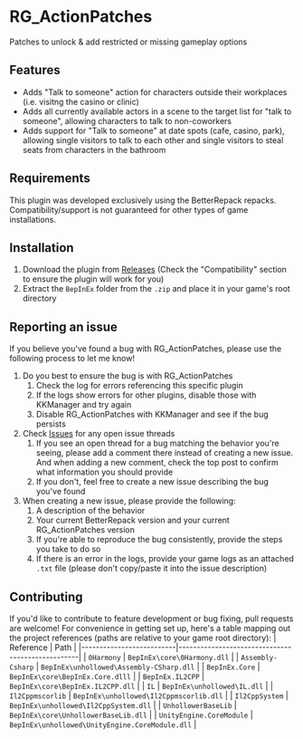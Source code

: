 # RG_ActionPatches
Patches to unlock &amp; add restricted or missing gameplay options

## Features
- Adds "Talk to someone" action for characters outside their workplaces (i.e. visitng the casino or clinic)
- Adds all currently available actors in a scene to the target list for "talk to someone", allowing characters to talk to non-coworkers
- Adds support for "Talk to someone" at date spots (cafe, casino, park), allowing single visitors to talk to each other and single visitors to steal seats from characters in the bathroom

## Requirements
This plugin was developed exclusively using the BetterRepack repacks. Compatibility/support is not guaranteed for other types of game installations.

## Installation
1. Download the plugin from [Releases](https://github.com/bogus-things/RG_ActionPatches/releases) (Check the "Compatibility" section to ensure the plugin will work for you)
2. Extract the `BepInEx` folder from the `.zip` and place it in your game's root directory

## Reporting an issue
If you believe you've found a bug with RG_ActionPatches, please use the following process to let me know!
1. Do you best to ensure the bug is with RG_ActionPatches
    1. Check the log for errors referencing this specific plugin
    2. If the logs show errors for other plugins, disable those with KKManager and try again
    3. Disable RG_ActionPatches with KKManager and see if the bug persists
2. Check [Issues](https://github.com/bogus-things/RG_ActionPatches/issues) for any open issue threads
    1. If you see an open thread for a bug matching the behavior you're seeing, please add a comment there instead of creating a new issue. And when adding a new comment, check the top post to confirm what information you should provide
    2. If you don't, feel free to create a new issue describing the bug you've found
3. When creating a new issue, please provide the following:
    1. A description of the behavior
    2. Your current BetterRepack version and your current RG_ActionPatches version
    3. If you're able to reproduce the bug consistently, provide the steps you take to do so
    4. If there is an error in the logs, provide your game logs as an attached `.txt` file (please don't copy/paste it into the issue description)
  
  ## Contributing
  If you'd like to contribute to feature development or bug fixing, pull requests are welcome! For convenience in getting set up, here's a table mapping out the project references (paths are relative to your game root directory):
| Reference                | Path                                             |
|--------------------------|--------------------------------------------------|
| `0Harmony`               |  `BepInEx\core\0Harmony.dll`                     |
| `Assembly-Csharp`        |  `BepInEx\unhollowed\Assembly-CSharp.dll`        |
| `BepInEx.Core`           |  `BepInEx\core\BepInEx.Core.dlll`                |
| `BepInEx.IL2CPP`         |  `BepInEx\core\BepInEx.IL2CPP.dll`               |
| `IL`                     |  `BepInEx\unhollowed\IL.dll`                     |
| `Il2Cppmscorlib`         |  `BepInEx\unhollowed\Il2Cppmscorlib.dll`         |
| `Il2CppSystem`           |  `BepInEx\unhollowed\Il2CppSystem.dll`           |
| `UnhollowerBaseLib`      |  `BepInEx\core\UnhollowerBaseLib.dll`            |
| `UnityEngine.CoreModule` |  `BepInEx\unhollowed\UnityEngine.CoreModule.dll` |  
